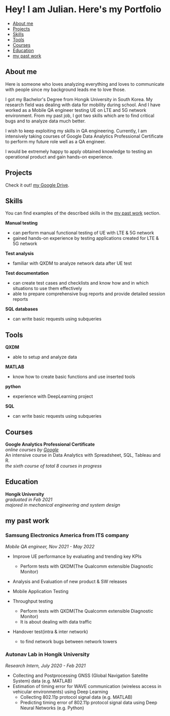 # Hey! I am Julian. Here's my Portfolio

- [About me](#about-me)
- [Projects](#projects)
- [Skills](#skills)
- [Tools](#tools)
- [Courses](#courses)
- [Education](#education)
- [my past work](#my-past-work)
 

## About me
Here is someone who loves analyzing everything and loves to communicate with people since my background leads me to love those. 

I got my Bachelor's Degree from Hongik University in South Korea. My research field was dealing with data for mobility during school.
And I have worked as a Mobile QA engineer testing UE on LTE and 5G network environment. From my past job, I got two skills which are to find critical bugs and to analyze data much better.

I wish to keep exploiting my skills in QA engineering. Currently, I am intensively taking courses of Google Data Analytics Professional Certificate to perform my future role well as a QA engineer. 

I would be extremely happy to apply obtained knowledge to testing an operational product and gain hands-on experience. 

## Projects
Check it out! [my Google Drive](https://drive.google.com/drive/folders/1jCUZmEQ0KMKSqs5oifWR3PR_TWCaxnd1?usp=sharing).

## Skills

You can find examples of the described skills in the [my past work](#my-past-work) section.

__Manual testing__
  * can perform manual functional testing of UE with LTE & 5G network
  * gained hands-on experience by testing applications created for LTE & 5G network

__Test analysis__
  * familiar with QXDM to analyze network data after UE test


__Test documentation__
  * can create test cases and checklists and know how and in which situations to use them effectively
  * able to prepare comprehensive bug reports and provide detailed session reports

__SQL databases__
  * can write basic requests using subqueries

## Tools

__QXDM__
  * able to setup and analyze data

__MATLAB__
  * know how to create basic functions and use inserted tools

__python__
  * experience with DeepLearning project

__SQL__
  * can write basic requests using subqueries

## Courses

__Google Analytics Professional Certificate__  
*online courses by [Google](https://www.coursera.org)*  
An intensive course in Data Analytics with Spreadsheet, SQL, Tableau and R.  
*the sixth course of total 8 courses in progress*

## Education

__Hongik University__  
*graduated in Feb 2021*   
*majored in mechanical engineering and system design*

## my past work

### Samsung Electronics America from ITS company
*Mobile QA engineer, Nov 2021 - May 2022*

- Improve UE performance by evaluating and trending key KPIs
  * Perform tests with QXDM(The Qualcomm extensible Diagnostic Monitor)
- Analysis and Evaluation of new product & SW releases  

- Mobile Application Testing

- Throughput testing
  * Perform tests with QXDM(The Qualcomm extensible Diagnostic Monitor)
  * It is about dealing with data traffic

- Handover test(intra & inter network)

  * to find network bugs between network towers

### Autonav Lab in Hongik University
*Research Intern, July 2020 - Feb 2021*

- Collecting and Postprocessing GNSS (Global Navigation Satellite System) data (e.g. MATLAB)
- Estimation of timing error for WAVE communication (wireless access in vehicular environments) using Deep Learning
  * Collecting 802.11p protocol signal data (e.g. MATLAB)
  * Predicting timing error of 802.11p protocol signal data using Deep Neural Networks (e.g. Python)
